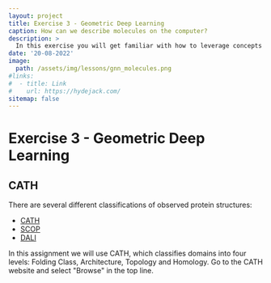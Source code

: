 ```yaml
---
layout: project
title: Exercise 3 - Geometric Deep Learning
caption: How can we describe molecules on the computer?
description: >
  In this exercise you will get familiar with how to leverage concepts from graphs and machine learning to make your algorithm learn something about molecules
date: '20-08-2022'
image: 
  path: /assets/img/lessons/gnn_molecules.png
#links:
#  - title: Link
#    url: https://hydejack.com/
sitemap: false
---
```


# Exercise 3 - Geometric Deep Learning

## CATH

There are several different classifications of observed protein structures:
- [CATH](http://www.cathdb.info/)
- [SCOP](http://scop2.mrc-lmb.cam.ac.uk/)
- [DALI](http://ekhidna.biocenter.helsinki.fi/dali/start)

In this assignment we will use CATH, which classifies domains into four levels: Folding Class, Architecture, Topology and Homology.
Go to the CATH website and select "Browse" in the top line.







